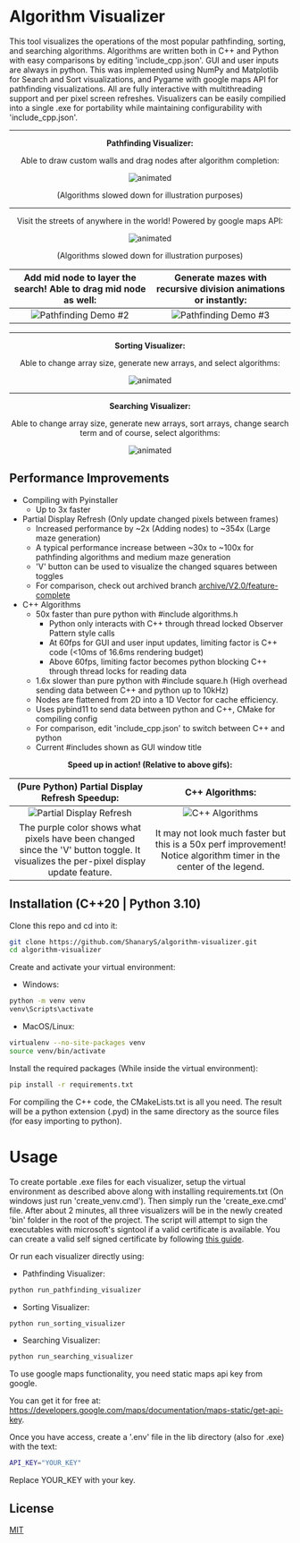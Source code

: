 # Algorithm Visualizer

This tool visualizes the operations of the most popular pathfinding, sorting, and searching algorithms. Algorithms are written both in C++ and Python with easy comparisons by editing 'include_cpp.json'. GUI and user inputs are always in python. This was implemented using NumPy and Matplotlib for Search and Sort visualizations, and Pygame with google maps API for pathfinding visualizations. All are fully interactive with multithreading support and per pixel screen refreshes. Visualizers can be easily compilied into a single .exe for portability while maintaining configurability with 'include_cpp.json'.

***

<p align="center">
  <strong>Pathfinding Visualizer:</strong>
</p>

<p align="center">
  Able to draw custom walls and drag nodes after algorithm completion:
</p>

<p align="center">
  <img src="https://user-images.githubusercontent.com/86130442/132488928-2ddace80-7be9-404d-903e-ecfe360bbf7f.gif" alt="animated" />
</p>

<p align="center">
  (Algorithms slowed down for illustration purposes)
</p>

***

<p align="center">
  Visit the streets of anywhere in the world! Powered by google maps API:
</p>

<p align="center">
  <img src="https://user-images.githubusercontent.com/86130442/135311945-822a86b2-e09a-480d-bd98-c21d604a2f8f.gif" alt="animated" />
</p>

<p align="center">
  (Algorithms slowed down for illustration purposes)
</p>

Add mid node to layer the search! Able to drag mid node as well:             |  Generate mazes with recursive division animations or instantly:
:-------------------------:|:-------------------------:
![Pathfinding Demo #2](https://user-images.githubusercontent.com/86130442/132563386-554f632d-e1bf-41f8-9e5d-1f6e06487186.gif)  |  ![Pathfinding Demo #3](https://user-images.githubusercontent.com/86130442/132563681-c7387b5b-f8b3-4e7b-9578-34428a0f850c.gif)

***

<p align="center">
  <strong>Sorting Visualizer:</strong>
</p>

<p align="center">
  Able to change array size, generate new arrays, and select algorithms:
</p>

<p align="center">
  <img src="https://user-images.githubusercontent.com/86130442/131289060-9d2ca6a5-ad37-464c-bcdc-fbd57ab08cdd.gif" alt="animated" />
</p>

***

<p align="center">
  <strong>Searching Visualizer:</strong>
</p>

<p align="center">
  Able to change array size, generate new arrays, sort arrays, change search term and of course, select algorithms:
</p>

<p align="center">
  <img src="https://user-images.githubusercontent.com/86130442/131287945-a9409a1d-7f8e-4396-af52-14591e421225.gif" alt="animated" />
</p>

## Performance Improvements

* Compiling with Pyinstaller
  * Up to 3x faster
* Partial Display Refresh (Only update changed pixels between frames)
  * Increased performance by ~2x (Adding nodes) to ~354x (Large maze generation)
  * A typical performance increase between ~30x to ~100x for pathfinding algorithms and medium maze generation
  * 'V' button can be used to visualize the changed squares between toggles
  * For comparison, check out archived branch [archive/V2.0/feature-complete](https://github.com/ShanaryS/algorithm-visualizer/tree/archive/V2.0/feature-complete)
* C++ Algorithms
  * 50x faster than pure python with #include algorithms.h
    * Python only interacts with C++ through thread locked Observer Pattern style calls
    * At 60fps for GUI and user input updates, limiting factor is C++ code (<10ms of 16.6ms rendering budget)
    * Above 60fps, limiting factor becomes python blocking C++ through thread locks for reading data
  * 1.6x slower than pure python with #include square.h (High overhead sending data between C++ and python up to 10kHz)
  * Nodes are flattened from 2D into a 1D Vector for cache efficiency.
  * Uses pybind11 to send data between python and C++, CMake for compiling config
  * For comparison, edit 'include_cpp.json' to switch between C++ and python
  * Current #includes shown as GUI window title

<p align="center">
  <strong>Speed up in action! (Relative to above gifs):</strong>
</p>

(Pure Python) Partial Display Refresh Speedup: | C++ Algorithms:
:-------------------------:|:-------------------------:
![Partial Display Refresh](https://user-images.githubusercontent.com/86130442/160454970-8e499a0f-32ee-4165-8376-856f05f726f1.gif)  |  ![C++ Algorithms]()
The purple color shows what pixels have been changed since the 'V' button toggle. It visualizes the per-pixel display update feature. | It may not look much faster but this is a 50x perf improvement! Notice algorithm timer in the center of the legend.


## Installation (C++20 | Python 3.10)

Clone this repo and cd into it:

```bash
git clone https://github.com/ShanaryS/algorithm-visualizer.git
cd algorithm-visualizer
```

Create and activate your virtual environment:

* Windows:
```bash
python -m venv venv
venv\Scripts\activate
```

* MacOS/Linux:
```bash
virtualenv --no-site-packages venv
source venv/bin/activate
```

Install the required packages (While inside the virtual environment):

```bash
pip install -r requirements.txt
```

For compiling the C++ code, the CMakeLists.txt is all you need. The result will be a python extension (.pyd) in the same directory as the source files (for easy importing to python).

# Usage

To create portable .exe files for each visualizer, setup the virtual environment as described above along with installing requirements.txt (On windows just run 'create_venv.cmd').
Then simply run the 'create_exe.cmd' file. After about 2 minutes, all three visualizers will be in the newly created 'bin' folder in the root of the project.
The script will attempt to sign the executables with microsoft's signtool if a valid certificate is available. You can create a valid self signed certificate by following [this guide](https://stackoverflow.com/a/47144138).

Or run each visualizer directly using:

* Pathfinding Visualizer:
```bash
python run_pathfinding_visualizer
```

* Sorting Visualizer:
```bash
python run_sorting_visualizer
```

* Searching Visualizer:
```bash
python run_searching_visualizer
```

To use google maps functionality, you need static maps api key from google.

You can get it for free at: https://developers.google.com/maps/documentation/maps-static/get-api-key.

Once you have access, create a '.env' file in the lib directory (also for .exe) with the text:
```bash
API_KEY="YOUR_KEY"
```
Replace YOUR_KEY with your key.

## License
[MIT](https://github.com/ShanaryS/algorithm-visualizer/blob/main/LICENSE)
